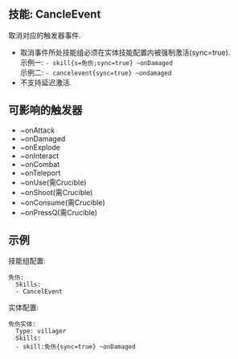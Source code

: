 技能: CancleEvent
--------------------------

取消对应的触发器事件.

-   取消事件所处技能组必须在实体技能配置内被强制激活(sync=true).  
    示例一:  `- skill{s=免伤;sync=true} ~onDamaged`  
    示例二:  `- cancelevent{sync=true} ~ondamaged`
-   不支持延迟激活.

可影响的触发器
-----------------

-   ~onAttack
-   ~onDamaged
-   ~onExplode
-   ~onInteract
-   ~onCombat
-   ~onTeleport
-   ~onUse(需Crucible)
-   ~onShoot(需Crucible)
-   ~onConsume(需Crucible)
-   ~onPressQ(需Crucible)


示例
-------

技能组配置:

    免伤:
      Skills:
      - CancelEvent

实体配置:

    免伤实体:
      Type: villager
      Skills:
      - skill:免伤{sync=true} ~onDamaged